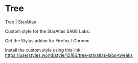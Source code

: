 # Tree
Tree | StarAtlas


Custom style for the StarAtlas SAGE Labs.

Get the Stylus addon for Firefox / Chrome

Install the custom style using this link:
https://userstyles.world/style/12186/tree-staratlas-labs-tweaks
